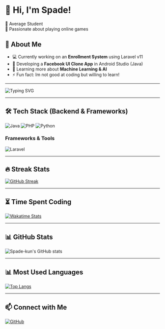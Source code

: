 # 👋 Hi, I'm Spade!  
🔹 Average Student  
🔹 Passionate about playing online games

## 🚀 About Me
- 💻 Currently working on an **Enrollment System** using Laravel v11
- 📱 Developing a **Facebook UI Clone App** in Android Studio (Java)
- 🎯 Learning more about **Machine Learning & AI**
- ⚡ Fun fact: Im not good at coding but willing to learn! 

---

![Typing SVG](https://readme-typing-svg.herokuapp.com?font=Fira+Code&pause=1000&color=F75C7E&width=435&lines=Welcome+to+my+GitHub!;Read+Watch+and+Sleep!;Web+Development+%7C+Android+%7C+AI)

---

## 🛠 Tech Stack (Backend & Frameworks)  
![Java](https://img.shields.io/badge/Java-%23ED8B00.svg?style=flat&logo=java&logoColor=white)
![PHP](https://img.shields.io/badge/PHP-%23777BB4.svg?style=flat&logo=php&logoColor=white)
![Python](https://img.shields.io/badge/Python-%233776AB.svg?style=flat&logo=python&logoColor=white)

### **Frameworks & Tools**  
![Laravel](https://img.shields.io/badge/Laravel-%23FF2D20.svg?style=flat&logo=laravel&logoColor=white)

---

## 🔥 Streak Stats  
[![GitHub Streak](https://streak-stats.demolab.com?user=Spade-kun&theme=radical)](https://git.io/streak-stats)

---

## ⏳ Time Spent Coding  
[![Wakatime Stats](https://github-readme-stats.vercel.app/api/wakatime?username=Spade_kun&layout=compact&theme=radical)](https://wakatime.com/@Spade_kun)

---

## 📊 GitHub Stats  
![Spade-kun's GitHub stats](https://github-readme-stats.vercel.app/api?username=Spade-kun&show_icons=true&theme=radical)  

---

## 📊 Most Used Languages  
[![Top Langs](https://github-readme-stats.vercel.app/api/top-langs/?username=Spade-kun&layout=compact&theme=radical&hide=css,scss,html,hack)](https://github.com/anuraghazra/github-readme-stats)  

---

## 📫 Connect with Me  
[![GitHub](https://img.shields.io/badge/GitHub-000000?style=for-the-badge&logo=github&logoColor=white)](https://github.com/Spade-kun)  
